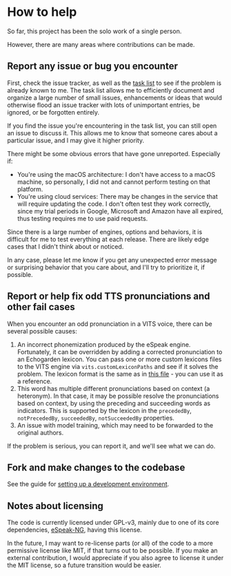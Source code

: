 # How to help

So far, this project has been the solo work of a single person.

However, there are many areas where contributions can be made.

## Report any issue or bug you encounter

First, check the issue tracker, as well as the [task list](Tasklist.md) to see if the problem is already known to me. The task list allows me to efficiently document and organize a large number of small issues, enhancements or ideas that would otherwise flood an issue tracker with lots of unimportant entries, be ignored, or be forgotten entirely.

If you find the issue you're encountering in the task list, you can still open an issue to discuss it. This allows me to know that someone cares about a particular issue, and I may give it higher priority.

There might be some obvious errors that have gone unreported. Especially if:
* You're using the macOS architecture: I don't have access to a macOS machine, so personally, I did not and cannot perform testing on that platform.
* You're using cloud services: There may be changes in the service that will require updating the code. I don't often test they work correctly, since my trial periods in Google, Microsoft and Amazon have all expired, thus testing requires me to use paid requests.

Since there is a large number of engines, options and behaviors, it is difficult for me to test everything at each release. There are likely edge cases that I didn't think about or noticed.

In any case, please let me know if you get any unexpected error message or surprising behavior that you care about, and I'll try to prioritize it, if possible.

## Report or help fix odd TTS pronunciations and other fail cases

When you encounter an odd pronunciation in a VITS voice, there can be several possible causes:

1. An incorrect phonemization produced by the eSpeak engine. Fortunately, it can be overridden by adding a corrected pronunciation to an Echogarden lexicon. You can pass one or more custom lexicons files to the VITS engine via `vits.customLexiconPaths` and see if it solves the problem. The lexicon format is the same as in [this file](https://github.com/echogarden-project/echogarden/blob/main/data/lexicons/heteronyms.en.json) - you can use it as a reference.
1. This word has multiple different pronunciations based on context (a heteronym). In that case, it may be possible resolve the pronunciations based on context, by using the preceding and succeeding words as indicators. This is supported by the lexicon in the `precededBy`, `notPrecededBy`, `succeededBy`, `notSucceededBy` properties.
1. An issue with model training, which may need to be forwarded to the original authors.

If the problem is serious, you can report it, and we'll see what we can do.

## Fork and make changes to the codebase

See the guide for [setting up a development environment](Development.md).


## Notes about licensing

The code is currently licensed under GPL-v3, mainly due to one of its core dependencies, [eSpeak-NG](https://github.com/espeak-ng/espeak-ng), having this license.

In the future, I may want to re-license parts (or all) of the code to a more permissive license like MIT, if that turns out to be possible. If you make an external contribution, I would appreciate if you also agree to license it under the MIT license, so a future transition would be easier.
